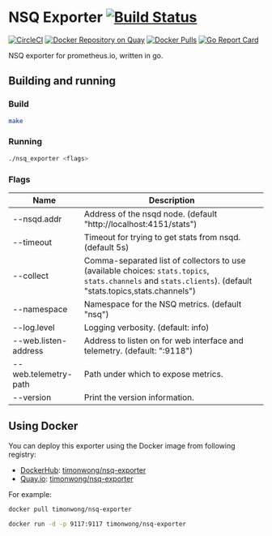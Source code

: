 # NSQ Exporter [![Build Status](https://travis-ci.org/timonwong/nsq_exporter.svg)][travis]

[![CircleCI](https://circleci.com/gh/timonwong/nsq_exporter/tree/master.svg?style=shield)][circleci]
[![Docker Repository on Quay](https://quay.io/repository/timonwong/nsq-exporter/status)][quay]
[![Docker Pulls](https://img.shields.io/docker/pulls/timonwong/nsq-exporter.svg?maxAge=604800)][hub]
[![Go Report Card](https://goreportcard.com/badge/github.com/timonwong/nsq_exporter)](https://goreportcard.com/report/github.com/timonwong/nsq_exporter)

NSQ exporter for prometheus.io, written in go.

## Building and running

### Build

```bash
make
```

### Running

```bash
./nsq_exporter <flags>
```

### Flags

Name                                       | Description
-------------------------------------------|--------------------------------------------------------------------------------------------------
--nsqd.addr                                | Address of the nsqd node. (default "http://localhost:4151/stats")
--timeout                                  | Timeout for trying to get stats from nsqd. (default 5s)
--collect                                  | Comma-separated list of collectors to use (available choices: `stats.topics`, `stats.channels` and `stats.clients`). (default "stats.topics,stats.channels")
--namespace                                | Namespace for the NSQ metrics. (default "nsq")
--log.level                                | Logging verbosity. (default: info)
--web.listen-address                       | Address to listen on for web interface and telemetry. (default: ":9118")
--web.telemetry-path                       | Path under which to expose metrics.
--version                                  | Print the version information.

## Using Docker

You can deploy this exporter using the Docker image from following registry:

* [DockerHub]\: [timonwong/nsq-exporter](https://registry.hub.docker.com/u/timonwong/nsq-exporter/)
* [Quay.io]\: [timonwong/nsq-exporter](https://quay.io/repository/timonwong/nsq-exporter)

For example:

```bash
docker pull timonwong/nsq-exporter

docker run -d -p 9117:9117 timonwong/nsq-exporter
```

[circleci]: https://circleci.com/gh/timonwong/nsq_exporter
[hub]: https://hub.docker.com/r/timonwong/nsq-exporter/
[travis]: https://travis-ci.org/timonwong/nsq_exporter
[quay]: https://quay.io/repository/timonwong/nsq-exporter
[DockerHub]: https://hub.docker.com
[Quay.io]: https://quay.io
